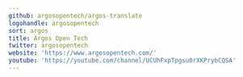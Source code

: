 ```yaml
---
github: argosopentech/argos-translate
logohandle: argosopentech
sort: argos
title: Argos Open Tech
twitter: argosopentech
website: 'https://www.argosopentech.com/'
youtube: 'https://youtube.com/channel/UCUhFxpTpgsu0rXKPrybCQSA'
---
```

